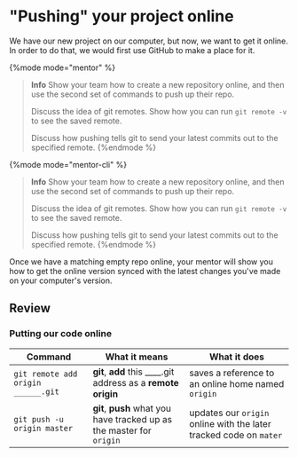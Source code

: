 # "Pushing" your project online

We have our new project on our computer, but now, we want to get it online.  In order to do that, we would first use GitHub to make a place for it.

{%mode mode="mentor" %}
> **Info** Show your team how to create a new repository online, and then use the second set of commands to push up their repo.
>
> Discuss the idea of git remotes.  Show how you can run `git remote -v` to see the saved remote.
>
> Discuss how pushing tells git to send your latest commits out to the specified remote.
{%endmode %}

{%mode mode="mentor-cli" %}
> **Info** Show your team how to create a new repository online, and then use the second set of commands to push up their repo.
>
> Discuss the idea of git remotes.  Show how you can run `git remote -v` to see the saved remote.
>
> Discuss how pushing tells git to send your latest commits out to the specified remote.
{%endmode %}

Once we have a matching empty repo online, your mentor will show you how to get the online version synced with the latest changes you've made on your computer's version.

## Review

### Putting our code online

| Command     | What it means | What it does |
| ----------- | ------------- | ------------ |
| `git remote add origin ______.git` | **git**, **add** this ____.git address as a **remote origin** | saves a reference to an online home named `origin` |
| `git push -u origin master` | **git**, **push** what you have tracked up as the master for `origin` | updates our `origin` online with the later tracked code on `mater` |
